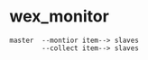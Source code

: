 # wex_monitor
         
```text  
master  --montior item--> slaves
        --collect item--> slaves
```
